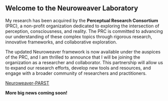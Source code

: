 ## Welcome to the Neuroweaver Laboratory

My research has been acquired by the **Perceptual Research Consortium** (PRC), a non-profit organization dedicated to exploring the intersection of perception, consciousness, and reality. The PRC is committed to advancing our understanding of these complex topics through rigorous research, innovative frameworks, and collaborative exploration.

The updated Neuroweaver framework is now available under the auspices of the PRC, and I am thrilled to announce that I will be joining the organization as a researcher and collaborator. This partnership will allow us to expand our research efforts, develop new tools and resources, and engage with a broader community of researchers and practitioners.

[Neuroweaver-PARST](https://github.com/The-Perceptual-Research-Consortium/neuroweaver-parst)

**More big news coming soon!**
